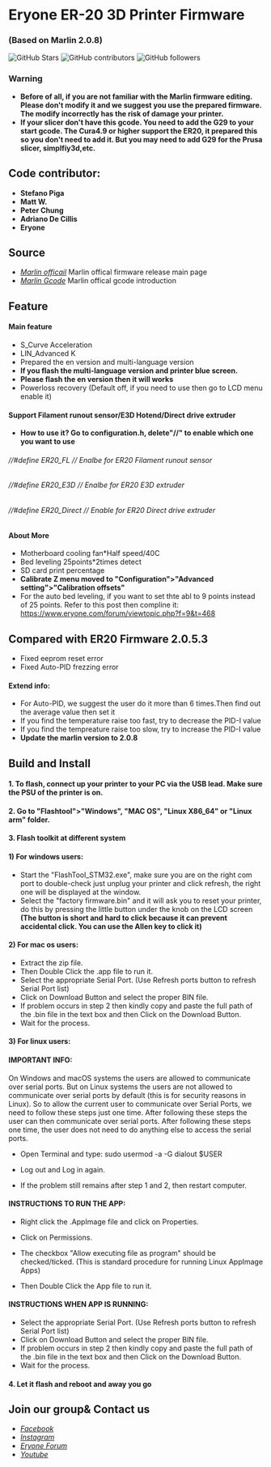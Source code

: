 # Eryone ER-20 3D Printer Firmware
###  (Based on Marlin 2.0.8)

![GitHub Stars](https://img.shields.io/github/stars/Eryone/STM32.svg)
![GitHub contributors](https://img.shields.io/github/contributors/Eryone/STM32.svg)
![GitHub followers](https://img.shields.io/github/followers/Eryone.svg)

### Warning
- **Before of all, if you are not familiar with the Marlin firmware editing. Please don't modify it and we suggest you use the prepared firmware. The modify incorrectly has the risk of damage your printer.**
- **If your slicer don't have this gcode. You need to add the G29 to your start gcode. The Cura4.9 or higher support the ER20, it prepared this so you don't need to add it. But you may need to add G29 for the Prusa slicer, simplfiy3d,etc.**


## Code contributor: 
  - **Stefano Piga**
  - **Matt W.**
  - **Peter Chung**
  - **Adriano De Cillis**
  - **Eryone** 

## Source               

- *[Marlin officail](https://github.com/MarlinFirmware/Marlin)* Marlin offical firmware release main page
- *[Marlin Gcode](https://marlinfw.org/meta/gcode/)* Marlin offical gcode introduction

## Feature
#### Main feature
- S_Curve Acceleration
- LIN_Advanced K
- Prepared the en version and multi-language version
- **If you flash the multi-language version and printer blue screen.**
- **Please flash the en version then it will works**
- Powerloss recovery
(Default off, if you need to use then go to LCD menu enable it)


#### Support Filament runout sensor/E3D Hotend/Direct drive extruder
- **How to use it? Go to configuration.h, delete"//" to enable which one you want to use**
###### //#define ER20_FL         // Enalbe for ER20 Filament runout sensor
###### //#define ER20_E3D        // Enalbe for ER20 E3D extruder
###### //#define ER20_Direct     // Enable for ER20 Direct drive extruder

#### About More
- Motherboard cooling fan*Half speed/40C
- Bed leveling 25points*2times detect
- SD card print percentage
- **Calibrate Z menu moved to "Configuration">"Advanced setting">"Calibration offsets"**
- For the auto bed leveling, if you want to set thte abl to 9 points instead of 25 points.
Refer to this post then compline it: https://www.eryone.com/forum/viewtopic.php?f=9&t=468


## Compared with ER20 Firmware 2.0.5.3
- Fixed eeprom reset error
- Fixed Auto-PID frezzing error
#### Extend info:
- For Auto-PID, we suggest the user do it more than 6 times.Then find out the average value then set it
- If you find the temperature raise too fast, try to decrease the PID-I value
- If you find the tempreature raise too slow, try to increase the PID-I value
- **Update the marlin version to 2.0.8**


## Build and Install
#### 1. To flash, connect up your printer to your PC via the USB lead. Make sure the PSU of the printer is on.

#### 2. Go to "Flashtool">"Windows", "MAC OS", "Linux X86_64" or "Linux arm" folder.

#### 3. Flash toolkit at different system
#### 1) For windows users:
- Start the "FlashTool_STM32.exe", make sure you are on the right com port to double-check just unplug your printer and click refresh, the right one will be displayed at the window. 
- Select the "factory firmware.bin" and it will ask you to reset your printer, do this by pressing the little button under the knob on the LCD screen
**(The button is short and hard to click because it can prevent accidental click. You can use the Allen key to click it)**

#### 2) For mac os users:
- Extract the zip file.
- Then Double Click the .app file to run it.
- Select the appropriate Serial Port. (Use Refresh ports button to refresh Serial Port list)
- Click on Download Button and select the proper BIN file.
- If problem occurs in step 2 then kindly copy and paste the full path of the .bin file in the text box and then Click on the Download Button.
- Wait for the process.

#### 3) For linux users:
#### IMPORTANT INFO:
On Windows and macOS systems the users are allowed to communicate over serial ports. 
But on Linux systems the users are not allowed to communicate over serial ports by default (this is for security reasons in Linux). So to allow the current user to communicate over Serial Ports, we need to follow these steps just one time. After following these steps the user can then communicate over serial ports. After following these steps one time, the user does not need to do anything else to access the serial ports.

- Open Terminal and type:
sudo usermod -a -G dialout $USER

- Log out and Log in again. 

- If the problem still remains after step 1 and 2, then restart computer.



#### INSTRUCTIONS TO RUN THE APP:

- Right click the .AppImage file and click on Properties.
- Click on Permissions.
- The checkbox "Allow executing file as program" should be checked/ticked.
(This is standard procedure for running Linux AppImage Apps)

- Then Double Click the App file to run it.


#### INSTRUCTIONS WHEN APP IS RUNNING:
- Select the appropriate Serial Port. (Use Refresh ports button to refresh Serial Port list)
- Click on Download Button and select the proper BIN file.
- If problem occurs in step 2 then kindly copy and paste the full path of the .bin file in the text box and then Click on the Download Button.
- Wait for the process.

#### 4. Let it flash and reboot and away you go

## Join our group& Contact us
- *[Facebook](https://www.facebook.com/groups/247271792709370/)*
- *[Instagram](https://www.instagram.com/eryone3d/)*
- *[Eryone Forum](https://www.instagram.com/eryone3d/)*
- *[Youtube](https://www.youtube.com/eryone3d)*




 




 
